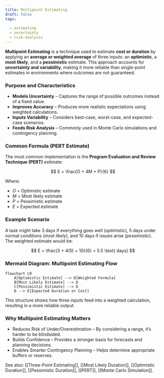 ```yaml
---
title: Multipoint Estimating  
draft: false  
tags:  
    
  - estimating  
  - uncertainty  
  - risk-analysis  
---
```


**Multipoint Estimating** is a technique used to estimate **cost or duration** by applying an **average or weighted average** of three inputs: an **optimistic**, a **most likely**, and a **pessimistic** estimate. This approach accounts for **uncertainty and variability**, making it more reliable than single-point estimates in environments where outcomes are not guaranteed.

### **Purpose and Characteristics**
- **Models Uncertainty** – Captures the range of possible outcomes instead of a fixed value.
- **Improves Accuracy** – Produces more realistic expectations using weighted calculations.
- **Inputs Variability** – Considers best-case, worst-case, and expected-case scenarios.
- **Feeds Risk Analysis** – Commonly used in Monte Carlo simulations and contingency planning.

### **Common Formula (PERT Estimate)**
The most common implementation is the **Program Evaluation and Review Technique (PERT)** estimate:

$$
E = \frac{O + 4M + P}{6}
$$

Where:  
- *O* = Optimistic estimate  
- *M* = Most likely estimate  
- *P* = Pessimistic estimate  
- *E* = Expected estimate

### **Example Scenario**
A task might take 3 days if everything goes well (*optimistic*), 5 days under normal conditions (*most likely*), and 10 days if issues arise (*pessimistic*). The weighted estimate would be:

$$
E = \frac{3 + 4(5) + 10}{6} = 5.5 \text{ days}
$$

### **Mermaid Diagram: Multipoint Estimating Flow**
```mermaid
flowchart LR
    A[Optimistic Estimate] --> D[Weighted Formula]
    B[Most Likely Estimate] --> D
    C[Pessimistic Estimate] --> D
    D --> E[Expected Duration or Cost]
```

This structure shows how three inputs feed into a weighted calculation, resulting in a more reliable output.

### Why Multipoint Estimating Matters

- Reduces Risk of Under/Overestimation – By considering a range, it’s harder to be blindsided.
- Builds Confidence – Provides a stronger basis for forecasts and planning decisions.
- Enables Smarter Contingency Planning – Helps determine appropriate buffers or reserves.

See also: [[Three-Point Estimating]], [[Most Likely Duration]], [[Optimistic Duration]], [[Pessimistic Duration]], [[PERT]], [[Monte Carlo Simulation]].